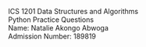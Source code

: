 ICS 1201 Data Structures and Algorithms                                                                                             
Python Practice Questions                                                                                                          
Name: Natalie Akongo Abwoga                                                                                                        
Admission Number: 189819

